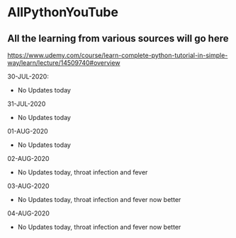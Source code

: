 # AllPythonYouTube
## All the learning from various sources will go here

https://www.udemy.com/course/learn-complete-python-tutorial-in-simple-way/learn/lecture/14509740#overview

30-JUL-2020: 
  - No Updates today
  
31-JUL-2020
  - No Updates today
    
01-AUG-2020
  - No Updates today

02-AUG-2020
  - No Updates today, throat infection and fever
  
03-AUG-2020
  - No Updates today, throat infection and fever now better

04-AUG-2020
  - No Updates today, throat infection and fever now better
